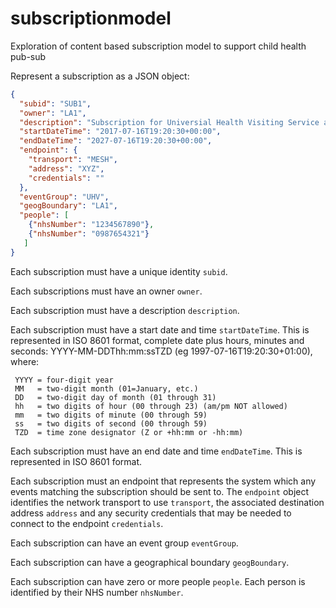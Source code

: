 # subscriptionmodel
Exploration of content based subscription model to support child health pub-sub

Represent a subscription as a JSON object:
```json
{
  "subid": "SUB1",
  "owner": "LA1",
  "description": "Subscription for Universial Health Visiting Service as commissioned by LA1",
  "startDateTime": "2017-07-16T19:20:30+00:00",
  "endDateTime": "2027-07-16T19:20:30+00:00",
  "endpoint": {
    "transport": "MESH",
    "address": "XYZ",
    "credentials": ""
  },
  "eventGroup": "UHV",
  "geogBoundary": "LA1",
  "people": [
    {"nhsNumber": "1234567890"},
    {"nhsNumber": "0987654321"}
   ]
}
```
Each subscription must have a unique identity ```subid```.

Each subscriptions must have an owner ```owner```.

Each subscription must have a description ```description```.

Each subscription must have a start date and time ```startDateTime```. This is represented in ISO 8601 format, complete date plus hours, minutes and seconds: YYYY-MM-DDThh:mm:ssTZD (eg 1997-07-16T19:20:30+01:00), where:

     YYYY = four-digit year
     MM   = two-digit month (01=January, etc.)
     DD   = two-digit day of month (01 through 31)
     hh   = two digits of hour (00 through 23) (am/pm NOT allowed)
     mm   = two digits of minute (00 through 59)
     ss   = two digits of second (00 through 59)
     TZD  = time zone designator (Z or +hh:mm or -hh:mm)
     
Each subscription must have an end date and time ```endDateTime```. This is represented in ISO 8601 format.

Each subscription must an endpoint that represents the system which any events matching the subscription should be sent to. The ```endpoint``` object identifies the network transport to use ```transport```, the associated destination address ```address``` and any security credentials that may be needed to connect to the endpoint ```credentials```.

Each subscription can have an event group ```eventGroup```.

Each subscription can have a geographical boundary ```geogBoundary```.

Each subscription can have zero or more people ```people```. Each person is identified by their NHS number ```nhsNumber```.


